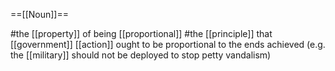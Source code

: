 ==[[Noun]]==

#the [[property]] of being [[proportional]]
#the [[principle]] that [[government]] [[action]] ought to be proportional to the ends achieved (e.g. the [[military]] should not be deployed to stop petty vandalism)